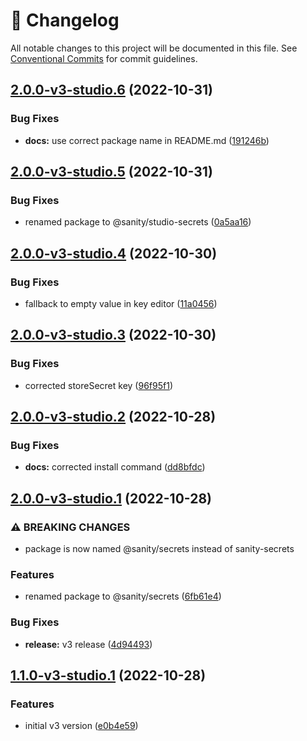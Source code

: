 <!-- markdownlint-disable --><!-- textlint-disable -->

# 📓 Changelog

All notable changes to this project will be documented in this file. See
[Conventional Commits](https://conventionalcommits.org) for commit guidelines.

## [2.0.0-v3-studio.6](https://github.com/sanity-io/sanity-studio-secrets/compare/v2.0.0-v3-studio.5...v2.0.0-v3-studio.6) (2022-10-31)

### Bug Fixes

- **docs:** use correct package name in README.md ([191246b](https://github.com/sanity-io/sanity-studio-secrets/commit/191246b76eea70a11f97e5f29f08f514ac8eb4c1))

## [2.0.0-v3-studio.5](https://github.com/sanity-io/sanity-studio-secrets/compare/v2.0.0-v3-studio.4...v2.0.0-v3-studio.5) (2022-10-31)

### Bug Fixes

- renamed package to @sanity/studio-secrets ([0a5aa16](https://github.com/sanity-io/sanity-studio-secrets/commit/0a5aa16d19ec2f3962a9b757af3c011fdcd3b3e5))

## [2.0.0-v3-studio.4](https://github.com/sanity-io/sanity-studio-secrets/compare/v2.0.0-v3-studio.3...v2.0.0-v3-studio.4) (2022-10-30)

### Bug Fixes

- fallback to empty value in key editor ([11a0456](https://github.com/sanity-io/sanity-studio-secrets/commit/11a0456f61b683deb8b3608cab443a50f0babbb2))

## [2.0.0-v3-studio.3](https://github.com/sanity-io/sanity-studio-secrets/compare/v2.0.0-v3-studio.2...v2.0.0-v3-studio.3) (2022-10-30)

### Bug Fixes

- corrected storeSecret key ([96f95f1](https://github.com/sanity-io/sanity-studio-secrets/commit/96f95f1c6f23f2f977f53b1827262cdd9a2ef1e1))

## [2.0.0-v3-studio.2](https://github.com/sanity-io/sanity-studio-secrets/compare/v2.0.0-v3-studio.1...v2.0.0-v3-studio.2) (2022-10-28)

### Bug Fixes

- **docs:** corrected install command ([dd8bfdc](https://github.com/sanity-io/sanity-studio-secrets/commit/dd8bfdcf219f0b1680524f7cc7b71ecdaffcc84c))

## [2.0.0-v3-studio.1](https://github.com/sanity-io/sanity-studio-secrets/compare/v1.1.0-v3-studio.1...v2.0.0-v3-studio.1) (2022-10-28)

### ⚠ BREAKING CHANGES

- package is now named @sanity/secrets instead of sanity-secrets

### Features

- renamed package to @sanity/secrets ([6fb61e4](https://github.com/sanity-io/sanity-studio-secrets/commit/6fb61e45610d72976e1aefe5ed08d7141f7884ea))

### Bug Fixes

- **release:** v3 release ([4d94493](https://github.com/sanity-io/sanity-studio-secrets/commit/4d944930b33b9b4aa16a124c948a2224550395f2))

## [1.1.0-v3-studio.1](https://github.com/sanity-io/sanity-studio-secrets/compare/v1.0.0...v1.1.0-v3-studio.1) (2022-10-28)

### Features

- initial v3 version ([e0b4e59](https://github.com/sanity-io/sanity-studio-secrets/commit/e0b4e59ea64de8b993cb4272d064a382341f6c76))
